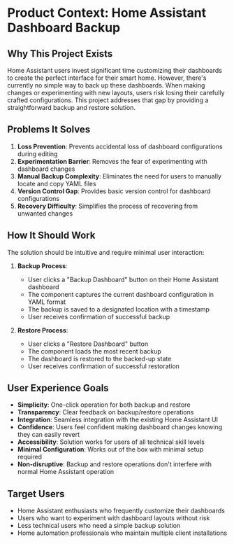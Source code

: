 # Product Context: Home Assistant Dashboard Backup

## Why This Project Exists
Home Assistant users invest significant time customizing their dashboards to create the perfect interface for their smart home. However, there's currently no simple way to back up these dashboards. When making changes or experimenting with new layouts, users risk losing their carefully crafted configurations. This project addresses that gap by providing a straightforward backup and restore solution.

## Problems It Solves
1. **Loss Prevention**: Prevents accidental loss of dashboard configurations during editing
2. **Experimentation Barrier**: Removes the fear of experimenting with dashboard changes
3. **Manual Backup Complexity**: Eliminates the need for users to manually locate and copy YAML files
4. **Version Control Gap**: Provides basic version control for dashboard configurations
5. **Recovery Difficulty**: Simplifies the process of recovering from unwanted changes

## How It Should Work
The solution should be intuitive and require minimal user interaction:

1. **Backup Process**:
   - User clicks a "Backup Dashboard" button on their Home Assistant dashboard
   - The component captures the current dashboard configuration in YAML format
   - The backup is saved to a designated location with a timestamp
   - User receives confirmation of successful backup

2. **Restore Process**:
   - User clicks a "Restore Dashboard" button
   - The component loads the most recent backup
   - The dashboard is restored to the backed-up state
   - User receives confirmation of successful restoration

## User Experience Goals
- **Simplicity**: One-click operation for both backup and restore
- **Transparency**: Clear feedback on backup/restore operations
- **Integration**: Seamless integration with the existing Home Assistant UI
- **Confidence**: Users feel confident making dashboard changes knowing they can easily revert
- **Accessibility**: Solution works for users of all technical skill levels
- **Minimal Configuration**: Works out of the box with minimal setup required
- **Non-disruptive**: Backup and restore operations don't interfere with normal Home Assistant operation

## Target Users
- Home Assistant enthusiasts who frequently customize their dashboards
- Users who want to experiment with dashboard layouts without risk
- Less technical users who need a simple backup solution
- Home automation professionals who maintain multiple client installations
